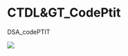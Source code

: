 # CTDL&GT_CodePtit
DSA_codePTIT

<img src="https://i.pinimg.com/564x/7f/2b/08/7f2b08e0f34e64427cc2fdeee8394929.jpg">
